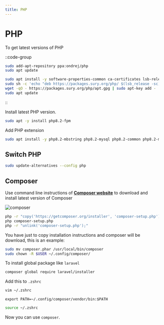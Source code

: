 ```yaml
---
title: PHP
---
```


# PHP

To get latest versions of PHP

::code-group

```bash [Ubuntu]
sudo add-apt-repository ppa:ondrej/php
sudo apt update
```

```bash [Debian]
sudo apt install -y software-properties-common ca-certificates lsb-release apt-transport-https
sudo sh -c 'echo "deb https://packages.sury.org/php/ $(lsb_release -sc) main" > /etc/apt/sources.list.d/php.list'
wget -qO - https://packages.sury.org/php/apt.gpg | sudo apt-key add -
sudo apt update
```

::

Install latest PHP version.

```bash
sudo apt -y install php8.2-fpm
```

Add PHP extension

```bash
sudo apt install -y php8.2-mbstring php8.2-mysql php8.2-common php8.2-mysql php8.2-xml php8.2-curl php8.2-gd php8.2-imagick php8.2-cli php8.2-dev php8.2-imap php8.2-mbstring php8.2-opcache php8.2-soap php8.2-zip php8.2-intl php8.2-bz2
```

## Switch PHP

```bash
sudo update-alternatives --config php
```

## Composer

Use command line instructions of [**Composer website**](https://getcomposer.org/download/) to download and install latest version of Composer

![composer](/docs/composer.jpg)

```bash
php -r "copy('https://getcomposer.org/installer', 'composer-setup.php');"
php composer-setup.php
php -r "unlink('composer-setup.php');"
```

You have just to copy installation instructions and composer will be download, this is an example:

```bash
sudo mv composer.phar /usr/local/bin/composer
sudo chown -R $USER ~/.config/composer/
```

To install global package like `laravel`

```bash
composer global require laravel/installer
```

Add this to `.zshrc`

```bash
vim ~/.zshrc
```

```bash[~/.zshrc]
export PATH=~/.config/composer/vendor/bin:$PATH
```

```bash
source ~/.zshrc
```

Now you can use `composer`.
